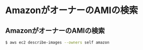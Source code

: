 # AmazonがオーナーのAMIの検索

## AmazonがオーナーのAMIの検索

```bash
$ aws ec2 describe-images --owners self amazon
```
